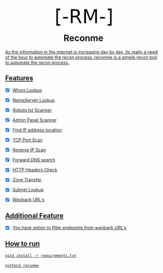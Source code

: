 <h1 align="center">
  <br>
  <a href="https://github.com/fasalmbt/reconme"><img src="reconme.png" alt="reconme"></a>
  <br>
  Reconme
  <br>
</h1>
<a href="https://github.com/fasalmbt/reconme/releases">

As the information in the internet is increasing day by day, its really a need of the hour to automate the recon process. reconme is a simple recon tool to automate the recon process.

## Features

- [x] Whois Lookup
- [x] NameServer Lookup
- [x] Robots.txt Scanner
- [x] Admin Panel Scanner
- [x] Find IP address location
- [x] TCP Port Scan
- [x] Reverse IP Scan
- [x] Forward DNS search
- [x] HTTP Headers Check
- [x] Zone Transfer
- [x] Subnet Lookup
- [x] Wayback URL's


## Additional Feature

- [x] You have option to filter endpoints from wayback URL's


## How to run 

```
pip3 install -r requirements.txt

python3 reconme
```



